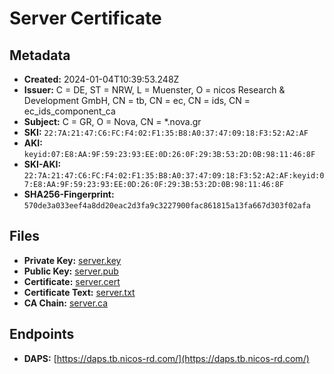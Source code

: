# Server Certificate

## Metadata

- **Created:** 2024-01-04T10:39:53.248Z
- **Issuer:** C = DE, ST = NRW, L = Muenster, O = nicos Research & Development GmbH, CN = tb, CN = ec, CN = ids, CN = ec_ids_component_ca
- **Subject:** C = GR, O = Nova, CN = *.nova.gr
- **SKI:** `22:7A:21:47:C6:FC:F4:02:F1:35:B8:A0:37:47:09:18:F3:52:A2:AF`
- **AKI:** `keyid:07:E8:AA:9F:59:23:93:EE:0D:26:0F:29:3B:53:2D:0B:98:11:46:8F`
- **SKI-AKI:** `22:7A:21:47:C6:FC:F4:02:F1:35:B8:A0:37:47:09:18:F3:52:A2:AF:keyid:07:E8:AA:9F:59:23:93:EE:0D:26:0F:29:3B:53:2D:0B:98:11:46:8F`
- **SHA256-Fingerprint:** `570de3a033eef4a8dd20eac2d3fa9c3227900fac861815a13fa667d303f02afa`

## Files

- **Private Key:** [server.key](server.key)
- **Public Key:** [server.pub](server.pub)
- **Certificate:** [server.cert](server.cert)
- **Certificate Text:** [server.txt](server.txt)
- **CA Chain:** [server.ca](server.ca)

## Endpoints

- **DAPS:** [https://daps.tb.nicos-rd.com/](https://daps.tb.nicos-rd.com/)
